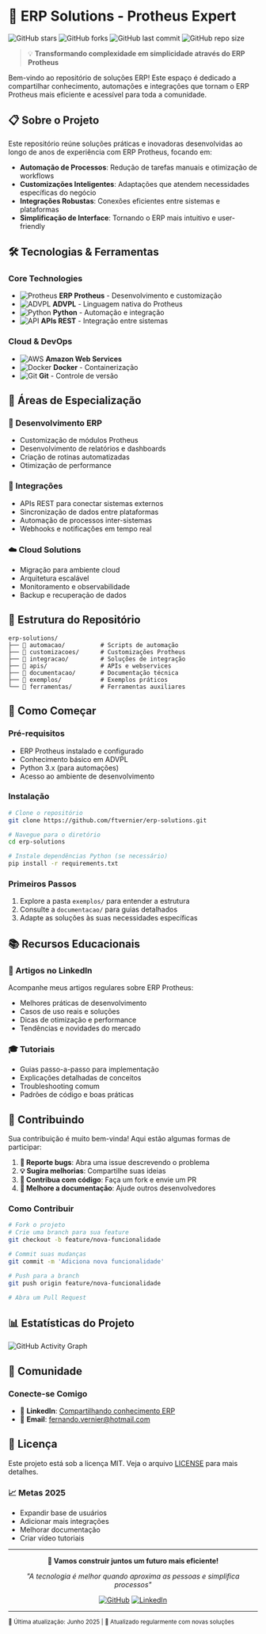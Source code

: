 # 🚀 ERP Solutions - Protheus Expert

![GitHub stars](https://img.shields.io/github/stars/ftvernier/erp-solutions?style=social)
![GitHub forks](https://img.shields.io/github/forks/ftvernier/erp-solutions?style=social)
![GitHub last commit](https://img.shields.io/github/last-commit/ftvernier/erp-solutions)
![GitHub repo size](https://img.shields.io/github/repo-size/ftvernier/erp-solutions)

> 💡 **Transformando complexidade em simplicidade através do ERP Protheus**

Bem-vindo ao repositório de soluções ERP! Este espaço é dedicado a compartilhar conhecimento, automações e integrações que tornam o ERP Protheus mais eficiente e acessível para toda a comunidade.

## 📋 Sobre o Projeto

Este repositório reúne soluções práticas e inovadoras desenvolvidas ao longo de anos de experiência com ERP Protheus, focando em:

- **Automação de Processos**: Redução de tarefas manuais e otimização de workflows
- **Customizações Inteligentes**: Adaptações que atendem necessidades específicas do negócio  
- **Integrações Robustas**: Conexões eficientes entre sistemas e plataformas
- **Simplificação de Interface**: Tornando o ERP mais intuitivo e user-friendly

## 🛠️ Tecnologias & Ferramentas

### Core Technologies
- ![Protheus](https://img.shields.io/badge/Protheus-ERP-blue?style=flat-square) **ERP Protheus** - Desenvolvimento e customização
- ![ADVPL](https://img.shields.io/badge/ADVPL-Programming-green?style=flat-square) **ADVPL** - Linguagem nativa do Protheus
- ![Python](https://img.shields.io/badge/Python-3.x-yellow?style=flat-square) **Python** - Automação e integração
- ![API](https://img.shields.io/badge/API-REST-orange?style=flat-square) **APIs REST** - Integração entre sistemas

### Cloud & DevOps
- ![AWS](https://img.shields.io/badge/AWS-Cloud-orange?style=flat-square) **Amazon Web Services**
- ![Docker](https://img.shields.io/badge/Docker-Container-blue?style=flat-square) **Docker** - Containerização
- ![Git](https://img.shields.io/badge/Git-Version_Control-red?style=flat-square) **Git** - Controle de versão

## 🎯 Áreas de Especialização

### 🔧 Desenvolvimento ERP
- Customização de módulos Protheus
- Desenvolvimento de relatórios e dashboards
- Criação de rotinas automatizadas
- Otimização de performance

### 🔗 Integrações
- APIs REST para conectar sistemas externos
- Sincronização de dados entre plataformas
- Automação de processos inter-sistemas
- Webhooks e notificações em tempo real

### ☁️ Cloud Solutions
- Migração para ambiente cloud
- Arquitetura escalável
- Monitoramento e observabilidade
- Backup e recuperação de dados

## 📁 Estrutura do Repositório

```
erp-solutions/
├── 📂 automacao/          # Scripts de automação
├── 📂 customizacoes/      # Customizações Protheus
├── 📂 integracao/         # Soluções de integração
├── 📂 apis/               # APIs e webservices
├── 📂 documentacao/       # Documentação técnica
├── 📂 exemplos/           # Exemplos práticos
└── 📂 ferramentas/        # Ferramentas auxiliares
```

## 🚀 Como Começar

### Pré-requisitos
- ERP Protheus instalado e configurado
- Conhecimento básico em ADVPL
- Python 3.x (para automações)
- Acesso ao ambiente de desenvolvimento

### Instalação
```bash
# Clone o repositório
git clone https://github.com/ftvernier/erp-solutions.git

# Navegue para o diretório
cd erp-solutions

# Instale dependências Python (se necessário)
pip install -r requirements.txt
```

### Primeiros Passos
1. Explore a pasta `exemplos/` para entender a estrutura
2. Consulte a `documentacao/` para guias detalhados
3. Adapte as soluções às suas necessidades específicas

## 📚 Recursos Educacionais

### 📝 Artigos no LinkedIn
Acompanhe meus artigos regulares sobre ERP Protheus:
- Melhores práticas de desenvolvimento
- Casos de uso reais e soluções
- Dicas de otimização e performance
- Tendências e novidades do mercado

### 🎓 Tutoriais
- Guias passo-a-passo para implementação
- Explicações detalhadas de conceitos
- Troubleshooting comum
- Padrões de código e boas práticas

## 🤝 Contribuindo

Sua contribuição é muito bem-vinda! Aqui estão algumas formas de participar:

1. **🐛 Reporte bugs**: Abra uma issue descrevendo o problema
2. **💡 Sugira melhorias**: Compartilhe suas ideias
3. **🔧 Contribua com código**: Faça um fork e envie um PR
4. **📖 Melhore a documentação**: Ajude outros desenvolvedores

### Como Contribuir
```bash
# Fork o projeto
# Crie uma branch para sua feature
git checkout -b feature/nova-funcionalidade

# Commit suas mudanças
git commit -m 'Adiciona nova funcionalidade'

# Push para a branch
git push origin feature/nova-funcionalidade

# Abra um Pull Request
```

## 📊 Estatísticas do Projeto

![GitHub Activity Graph](https://github-readme-activity-graph.vercel.app/graph?username=ftvernier&theme=github-compact)

## 🌟 Comunidade

### Conecte-se Comigo
- 💼 **LinkedIn**: [Compartilhando conhecimento ERP](https://linkedin.com/in/seu-perfil)
- 📧 **Email**: fernando.vernier@hotmail.com

## 📄 Licença

Este projeto está sob a licença MIT. Veja o arquivo [LICENSE](LICENSE) para mais detalhes.

### 📈 Metas 2025
- Expandir base de usuários
- Adicionar mais integrações
- Melhorar documentação
- Criar vídeo tutoriais

---

<div align="center">

**🚀 Vamos construir juntos um futuro mais eficiente!**

*"A tecnologia é melhor quando aproxima as pessoas e simplifica processos"*

[![GitHub](https://img.shields.io/badge/GitHub-ftvernier-black?style=flat-square&logo=github)](https://github.com/ftvernier)
[![LinkedIn](https://img.shields.io/badge/LinkedIn-Conectar-blue?style=flat-square&logo=linkedin)](https://linkedin.com/in/seu-perfil)

</div>

---

<sub>📅 Última atualização: Junho 2025 | 🔄 Atualizado regularmente com novas soluções</sub>

